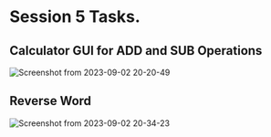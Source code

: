 # Session 5 Tasks.

## Calculator GUI for ADD and SUB Operations 

![Screenshot from 2023-09-02 20-20-49](https://github.com/mohamedashraf56/Embedded-Linux-Tasks/assets/110823285/d6458857-b842-4e3b-9eb1-9b79de4e7864)


## Reverse Word 

  ![Screenshot from 2023-09-02 20-34-23](https://github.com/mohamedashraf56/Embedded-Linux-Tasks/assets/110823285/27710934-87f7-47a2-ad0c-6627a5cf7cd6)


